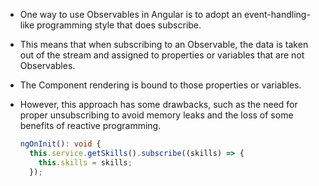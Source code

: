 - One way to use Observables in Angular is to adopt an event-handling-like programming style that does subscribe. 
- This means that when subscribing to an Observable, the data is taken out of the stream and assigned to properties or variables that are not Observables. 
- The Component rendering is bound to those properties or variables. 
- However, this approach has some drawbacks, such as the need for proper unsubscribing to avoid memory leaks and the loss of some benefits of reactive programming.

  ```typescript
  ngOnInit(): void {
    this.service.getSkills().subscribe((skills) => {
      this.skills = skills;
    });
  ```

